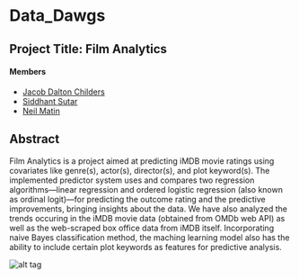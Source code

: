 # Data_Dawgs

## Project Title: Film Analytics

#### Members
* [Jacob Dalton Childers](https://github.com/jdaltonchilders)
* [Siddhant Sutar](https://github.com/strsid)
* [Neil Matin](https://github.com/neil007m)

## Abstract
Film Analytics is a project aimed at predicting iMDB movie ratings using covariates like genre(s), actor(s), director(s), and plot keyword(s). The implemented predictor system uses and compares two regression algorithms—linear regression and ordered logistic regression (also known as ordinal logit)—for predicting the outcome rating and the predictive improvements, bringing insights about the data. We have also analyzed the trends occuring in the iMDB movie data (obtained from OMDb web API) as well as the web-scraped box office data from iMDB itself. Incorporating naive Bayes classification method, the maching learning model also has the ability to include certain plot keywords as features for predictive analysis.

![alt tag](https://github.com/somyamohanty/Data_Dawgs/blob/master/presentations/Poster.png)
